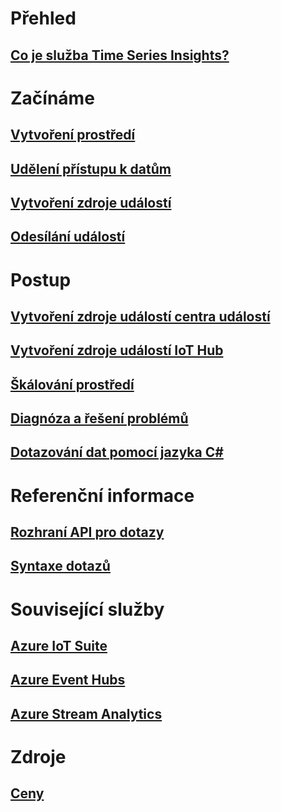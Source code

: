# Přehled
## [Co je služba Time Series Insights?](time-series-insights-overview.md)

# Začínáme
## [Vytvoření prostředí](time-series-insights-get-started.md)
## [Udělení přístupu k datům](time-series-insights-data-access.md)
## [Vytvoření zdroje událostí](time-series-insights-add-event-source.md)
## [Odesílání událostí](time-series-insights-send-events.md)

# Postup
## [Vytvoření zdroje událostí centra událostí](time-series-insights-how-to-add-an-event-source-eventhub.md)
## [Vytvoření zdroje událostí IoT Hub](time-series-insights-how-to-add-an-event-source-iothub.md)
## [Škálování prostředí](time-series-insights-how-to-scale-your-environment.md)
## [Diagnóza a řešení problémů](time-series-insights-diagnose-and-solve-problems.md)
## [Dotazování dat pomocí jazyka C#](time-series-insights-query-data-csharp.md)

# Referenční informace
## [Rozhraní API pro dotazy](/rest/api/time-series-insights/time-series-insights-reference-queryapi)
## [Syntaxe dotazů](/rest/api/time-series-insights/time-series-insights-reference-query-syntax)

# Související služby
## [Azure IoT Suite](/azure/iot-suite/)
## [Azure Event Hubs](/azure/event-hubs/)
## [Azure Stream Analytics](/azure/stream-analytics/)

# Zdroje
## [Ceny](https://azure.microsoft.com/pricing/details/time-series-insights/)
